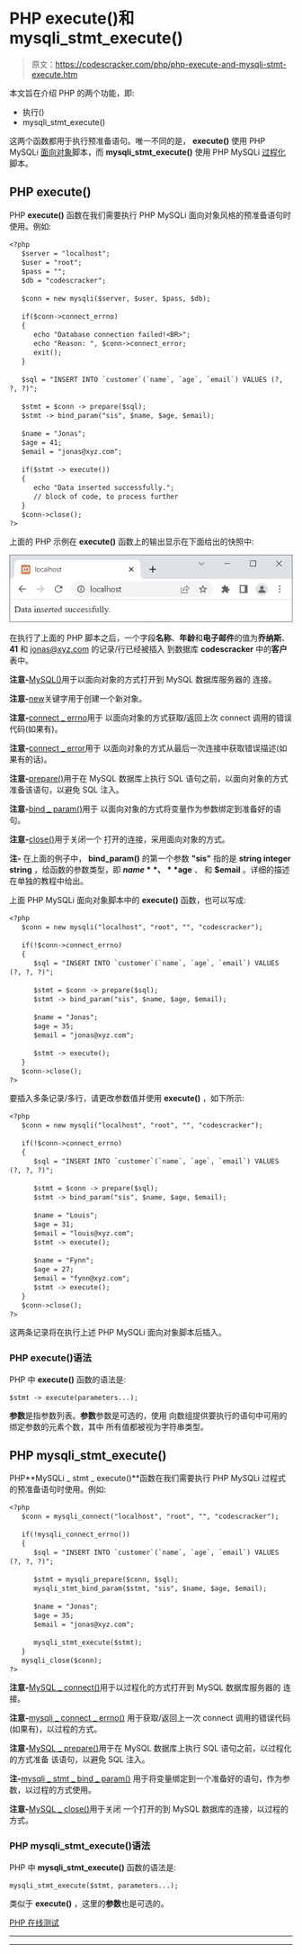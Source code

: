 # PHP execute()和 mysqli_stmt_execute()

> 原文：<https://codescracker.com/php/php-execute-and-mysqli-stmt-execute.htm>

本文旨在介绍 PHP 的两个功能，即:

*   执行()
*   mysqli_stmt_execute()

这两个函数都用于执行预准备语句。唯一不同的是， **execute()** 使用 PHP MySQLi <u>面向对象</u>脚本，而 **mysqli_stmt_execute()** 使用 PHP MySQLi <u>过程化</u>脚本。

## PHP execute()

PHP **execute()** 函数在我们需要执行 PHP MySQLi 面向对象风格的预准备语句时使用。例如:

```
<?php
   $server = "localhost";
   $user = "root";
   $pass = "";
   $db = "codescracker";

   $conn = new mysqli($server, $user, $pass, $db);

   if($conn->connect_errno)
   {
      echo "Database connection failed!<BR>";
      echo "Reason: ", $conn->connect_error;
      exit();
   }

   $sql = "INSERT INTO `customer`(`name`, `age`, `email`) VALUES (?, ?, ?)";

   $stmt = $conn -> prepare($sql);
   $stmt -> bind_param("sis", $name, $age, $email);

   $name = "Jonas";
   $age = 41;
   $email = "jonas@xyz.com";

   if($stmt -> execute())
   {
      echo "Data inserted successfully.";
      // block of code, to process further
   }
   $conn->close();
?>
```

上面的 PHP 示例在 **execute()** 函数上的输出显示在下面给出的快照中:

![php mysql execute function](img/f8e89197b13a5d70051a2edbc214278b.png)

在执行了上面的 PHP 脚本之后，一个字段**名称**、**年龄**和**电子邮件**的值为**乔纳斯**、 **41** 和 jonas@xyz.com 的记录/行已经被插入 到数据库 **codescracker** 中的**客户**表中。

**注意-**[MySQL()](/php/php-mysqli-connect-to-database.htm)用于以面向对象的方式打开到 MySQL 数据库服务器的 连接。

**注意-**[new](/php/php-new-keyword.htm)关键字用于创建一个新对象。

**注意-**[connect _ errno](/php/php-connect-errno-and-mysqli-connect-errno.htm)用于 以面向对象的方式获取/返回上次 connect 调用的错误代码(如果有)。

**注意-**[connect _ error](/php/php-connect-error-and-mysqli-connect-error.htm)用于 以面向对象的方式从最后一次连接中获取错误描述(如果有的话)。

**注意-**[prepare()](/php/php-prepare-and-mysqli-prepare.htm)用于在 MySQL 数据库上执行 SQL 语句之前，以面向对象的方式准备该语句，以避免 SQL 注入。

**注意-**[bind _ param()](/php/php-bind-param-and-mysqli-stmt-bind-param.htm)用于 以面向对象的方式将变量作为参数绑定到准备好的语句。

**注意-**[close()](/php/php-mysqli-close-database-connection.htm)用于关闭一个 打开的连接，采用面向对象的方式。

**注-** 在上面的例子中， **bind_param()** 的第一个参数 **"sis"** 指的是 **string integer string** ，给函数的参数类型，即 **$name** 、 **$age** 、 和 **$email** 。详细的描述在单独的教程中给出。

上面 PHP MySQLi 面向对象脚本中的 **execute()** 函数，也可以写成:

```
<?php
   $conn = new mysqli("localhost", "root", "", "codescracker");

   if(!$conn->connect_errno)
   {
      $sql = "INSERT INTO `customer`(`name`, `age`, `email`) VALUES (?, ?, ?)";

      $stmt = $conn -> prepare($sql);
      $stmt -> bind_param("sis", $name, $age, $email);

      $name = "Jonas";
      $age = 35;
      $email = "jonas@xyz.com";

      $stmt -> execute();
   }
   $conn->close();
?>
```

要插入多条记录/多行，请更改参数值并使用 **execute()** ，如下所示:

```
<?php
   $conn = new mysqli("localhost", "root", "", "codescracker");

   if(!$conn->connect_errno)
   {
      $sql = "INSERT INTO `customer`(`name`, `age`, `email`) VALUES (?, ?, ?)";

      $stmt = $conn -> prepare($sql);
      $stmt -> bind_param("sis", $name, $age, $email);

      $name = "Louis";
      $age = 31;
      $email = "louis@xyz.com";
      $stmt -> execute();

      $name = "Fynn";
      $age = 27;
      $email = "fynn@xyz.com";
      $stmt -> execute();
   }
   $conn->close();
?>
```

这两条记录将在执行上述 PHP MySQLi 面向对象脚本后插入。

### PHP execute()语法

PHP 中 **execute()** 函数的语法是:

```
$stmt -> execute(parameters...);
```

**参数**是指参数列表。**参数**参数是可选的，使用 向数组提供要执行的语句中可用的绑定参数的元素个数，其中 所有值都被视为字符串类型。

## PHP mysqli_stmt_execute()

PHP**MySQLi _ stmt _ execute()**函数在我们需要执行 PHP MySQLi 过程式的预准备语句时使用。例如:

```
<?php
   $conn = mysqli_connect("localhost", "root", "", "codescracker");

   if(!mysqli_connect_errno())
   {
      $sql = "INSERT INTO `customer`(`name`, `age`, `email`) VALUES (?, ?, ?)";

      $stmt = mysqli_prepare($conn, $sql);
      mysqli_stmt_bind_param($stmt, "sis", $name, $age, $email);

      $name = "Jonas";
      $age = 35;
      $email = "jonas@xyz.com";

      mysqli_stmt_execute($stmt);
   }
   mysqli_close($conn);
?>
```

**注意-**[MySQL _ connect()](/php/php-mysqli-connect-to-database.htm)用于以过程化的方式打开到 MySQL 数据库服务器的 连接。

**注意-**[mysqli _ connect _ errno()](/php/php-connect-errno-and-mysqli-connect-errno.htm) 用于获取/返回上一次 connect 调用的错误代码(如果有)，以过程的方式。

**注意-**[MySQL _ prepare()](/php/php-prepare-and-mysqli-prepare.htm)用于在 MySQL 数据库上执行 SQL 语句之前，以过程化的方式准备 该语句，以避免 SQL 注入。

**注-**[mysqli _ stmt _ bind _ param()](/php/php-bind-param-and-mysqli-stmt-bind-param.htm) 用于将变量绑定到一个准备好的语句，作为参数，以过程的方式使用。

**注意-**[MySQL _ close()](/php/php-mysqli-close-database-connection.htm)用于关闭 一个打开的到 MySQL 数据库的连接，以过程的方式。

### PHP mysqli_stmt_execute()语法

PHP 中 **mysqli_stmt_execute()** 函数的语法是:

```
mysqli_stmt_execute($stmt, parameters...);
```

类似于 **execute()** ，这里的**参数**也是可选的。

[PHP 在线测试](/exam/showtest.php?subid=8)

* * *

* * *